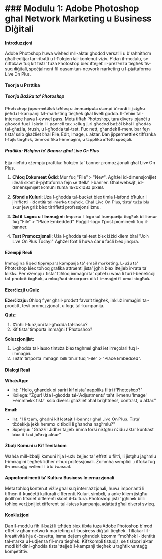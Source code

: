 # ### Modulu 1: Adobe Photoshop għal Network Marketing u Business Diġitali

#### Introduzzjoni

Adobe Photoshop huwa wieħed mill-aktar għodod versatili u b'saħħithom għall-editjar tar-ritratti u l-ħolqien tal-kontenut viżiv. F'dan il-modulu, se niffokaw fuq kif tista' tuża Photoshop biex ittejjeb il-preżenza tiegħek fis-suq diġitali, speċjalment fil-qasam tan-network marketing u l-pjattaforma Live On Plus.

#### Teorija u Prattika

##### Teorija Bażika ta' Photoshop

Photoshop jippermettilek toħloq u timmanipula stampi b'modi li jistgħu jieħdu l-kampanji tal-marketing tiegħek għal livelli ġodda. Il-fehim tal-interface huwa l-ewwel pass. Meta tiftaħ Photoshop, tara diversi pjanċi u għodod fuq l-iskrin. Il-pannell tax-xellug juri għodod bażiċi bħal l-għodda tal-għażla, brush, u l-għodda tal-test. Fuq nett, għandek il-menu bar fejn tista' ssib għażliet bħal File, Edit, Image, u aktar. Dan jippermettilek tiffranka l-fajls tiegħek, timmodifika l-immaġini, u tapplika effetti speċjali.

##### Prattika: Ħolqien ta' Banner għal Live On Plus

Ejja nieħdu eżempju prattiku: ħolqien ta' banner promozzjonali għal Live On Plus.

1. **Oħloq Dokument Ġdid**: Mur fuq "File" > "New". Agħżel id-dimensjonijiet ideali skont il-pjattaforma fejn se ttella' l-banner. Għal websajt, id-dimensjonijiet komuni huma 1920x1080 pixels.

2. **Sfond u Kuluri**: Uża l-għodda tal-bucket biex timla l-isfond b'kulur li jirrifletti l-identità tal-marka tiegħek. Għal Live On Plus, tista' tuża blu skur jew griż biex tirrifletti professjonaliżmu.

3. **Żid il-Logos u l-Immaġini**: Importa l-logo tal-kumpanija tiegħek billi tmur fuq "File" > "Place Embedded". Poġġi l-logo f'post prominenti fuq il-banner.

4. **Test Promozzjonali**: Uża l-għodda tal-test biex iżżid kliem bħal "Join Live On Plus Today!" Agħżel font li huwa ċar u faċli biex jinqara.

#### Eżempji Reali

Immaġina li qed tipprepara kampanja ta' email marketing. L-użu ta' Photoshop biex toħloq grafika attraenti jista' jgħin biex ittejjeb ir-rata ta' klikks. Per eżempju, tista' toħloq immaġni ta' qabel u wara li turi l-benefiċċji tal-prodott tiegħek, u mbagħad tinkorpora dik l-immaġni fl-email tiegħek.

#### Eżerċizzji u Quiz

**Eżerċizzju:** Oħloq flyer għall-prodott favorit tiegħek, inkluż immaġini tal-prodott, testi promozzjonali, u logo tal-kumpanija. 

**Quiz:**
1. X'inhi l-funzjoni tal-għodda tal-lasso?
2. Kif tista' timporta immaġni f'Photoshop?

**Soluzzjonijiet:**
1. L-għodda tal-lasso tintuża biex tagħmel għażliet irregolari fuq l-immaġini.
2. Tista' timporta immaġni billi tmur fuq "File" > "Place Embedded".

#### Dialogi Reali

**WhatsApp:**
- Int: "Hello, għandek xi pariri kif nista' napplika filtri f'Photoshop?"
- Kollega: "Żgur! Uża l-għodda tal-'Adjustments' taħt il-menu 'Image'. Hemmhekk tista' ssib diversi għażliet bħal brightness, contrast, u aktar."

**Email:**
- Int: "Hi team, għadni kif lestajt il-banner għal Live On Plus. Tista' tiċċekkja jekk hemmx xi tibdil li għandna nagħmlu?"
- Superjur: "Grazzi! Jidher tajjeb, imma forsi nistgħu nżidu aktar kuntrast biex it-test joħroġ aktar."

#### Żbalji Komuni u Kif Tevitahom

Waħda mill-iżbalji komuni hija l-użu żejjed ta' effetti u filtri, li jistgħu jagħmlu l-immaġini tiegħek tidher mhux professjonali. Żommha sempliċi u iffoka fuq il-messaġġ ewlieni li trid twassal.

#### Approfondimenti ta' Kultura Business Internazzjonali

Meta toħloq kontenut viżiv għal suq internazzjonali, huwa importanti li tifhem il-kunċetti kulturali differenti. Kuluri, simboli, u anke kliem jistgħu jkollhom tifsiriet differenti skont il-kultura. Photoshop jista' jgħinek billi toħloq verżjonijiet differenti tal-istess kampanja, adattati għal diversi swieq.

#### Konklużjoni

Dan il-modulu fih il-bażi li teħtieġ biex tibda tuża Adobe Photoshop b'mod effettiv għan-network marketing u l-business diġitali tiegħek. Tiftakar li l-kreattività hija ċ-ċavetta, imma dejjem għandek iżżomm f'moħħok l-identità tal-marka u l-udjenza fil-mira tiegħek. Kif tkompli tistudja, se tiskopri aktar modi kif din l-għodda tista' ttejjeb il-kampanji tiegħek u tagħtik vantaġġ kompetittiv.